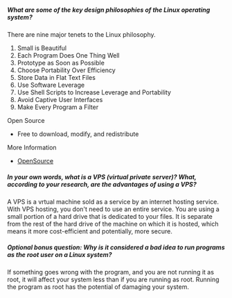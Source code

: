 ##### What are some of the key design philosophies of the Linux operating system?

There are nine major tenets to the Linux philosophy.

1. Small is Beautiful
2. Each Program Does One Thing Well
3. Prototype as Soon as Possible
4. Choose Portability Over Efficiency
5. Store Data in Flat Text Files
6. Use Software Leverage
7. Use Shell Scripts to Increase Leverage and Portability
9. Avoid Captive User Interfaces
9. Make Every Program a Filter

Open Source
* Free to download, modify, and redistribute

More Information
* [OpenSource](https://opensource.com/business/14/12/linux-philosophy)

##### In your own words, what is a VPS (virtual private server)? What, according to your research, are the advantages of using a VPS?

A VPS is a vrtual machine sold as a service by an internet hosting service.
With VPS hosting, you don't need to use an entire service. You are using a small portion of a hard drive that is dedicated to your files. It is separate from the rest of the hard drive of the machine on which it is hosted, which means it more cost-efficient and potentially, more secure.

##### Optional bonus question: Why is it considered a bad idea to run programs as the root user on a Linux system?

If something goes wrong with the program, and you are not running it as root, it will affect your system less than if you are running as root. Running the program as root has the potential of damaging your system.

